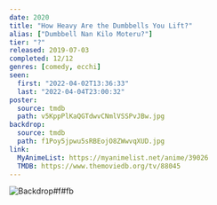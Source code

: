 ```yaml
---
date: 2020
title: "How Heavy Are the Dumbbells You Lift?"
alias: ["Dumbbell Nan Kilo Moteru?"]
tier: "?"
released: 2019-07-03
completed: 12/12
genres: [comedy, ecchi]
seen:
  first: "2022-04-02T13:36:33"
  last: "2022-04-04T23:00:32"
poster:
  source: tmdb
  path: v5KppPlKaQGTdwvCNmlVSSPvJBw.jpg
backdrop:
  source: tmdb
  path: f1Poy5jpwu5sRBEojO8ZWwvqXUD.jpg
link:
  MyAnimeList: https://myanimelist.net/anime/39026
  TMDB: https://www.themoviedb.org/tv/88045
---
```


![Backdrop#f#fb](https://image.tmdb.org/t/p/w1280/mKSx9ihTXCsJSzwxEAYjA7vIQuH.jpg "Source: TMDB")

